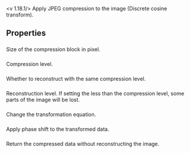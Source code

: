 <v 1.18.1/>
Apply JPEG compression to the image (Discrete cosine transform).

## Properties

### <junc patch size>
Size of the compression block in pixel.

### <junc compression>
Compression level.

### <junc reconstruct all>
Whether to reconstruct with the same compression level.

### <junc reconstruction>
Reconstruction level. If setting the less than the compression level, some parts of the image will be lost.

### <junc transformation>
Change the transformation equation.

### <junc phase>
Apply phase shift to the transformed data.

### <junc deconstruct only>
Return the compressed data without reconstructing the image.